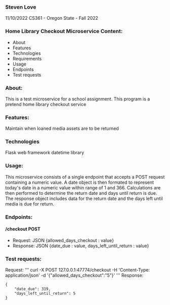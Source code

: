 ### Steven Love
 11/10/2022
 CS361 - Oregon State - Fall 2022


### Home Library Checkout Microservice Content:
 - About
 - Features
 - Technologies
 - Requirements
 - Usage
 - Endpoints
 - Test requests

### About:
This is a test microservice for a school assignment. This program is a pretend home library checkout service

### Features:
Maintain when loaned media assets are to be returned

### Technologies
Flask web framework
datetime library

### Usage:
This microservice consists of a single endpoint that accepts a POST request containing a numeric value. 
A date object is then formated to represent today's date in a numeric value within range of 1 and 366.
Calculations are then performed to determine the return date and days until return is due.
The response object includes data for the return date and the days left until media is due for return.

### Endpoints:
#### /checkout POST
- Request: JSON {allowed_days_checkout : value}
- Response: JSON {date_due : value, days_left_until_return : value}

### Test requests:
Request: 
'''
curl -X POST 127.0.0.1:47774/checkout -H 'Content-Type: application/json' -d '{"allowed_days_checkout":"5"}'
'''
Response:
```
{
    "date_due": 319, 
    "days_left_until_return": 5
}
```
